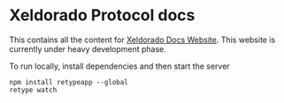 # Xeldorado Protocol docs

This contains all the content for [Xeldorado Docs Website](https://docs.xeldorado.live). This website is currently under heavy development phase.

To run locally, install dependencies and then start the server
```
npm install retypeapp --global
retype watch
```